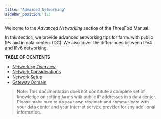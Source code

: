 ```yaml
---
title: "Advanced Networking"
sidebar_position: 193
---
```




Welcome to the *Advanced Networking* section of the ThreeFold Manual.

In this section, we provide advanced networking tips for farms with public IPs and in data centers (DC). We also cover the differences between IPv4 and IPv6 networking.

**TABLE OF CONTENTS**

- [Networking Overview](./networking_overview.md)
- [Network Considerations](./network_considerations.md)
- [Network Setup](./network_setup.md)
- [Gateway Domain](./gateway_domain.md)

> Note: This documentation does not constitute a complete set of knowledge on setting farms with public IP addresses in a data center. Please make sure to do your own research and communicate with your data center and your Internet service provider for any additional information.